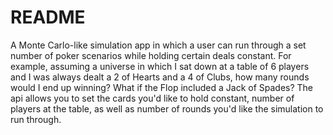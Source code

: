 # README

A Monte Carlo-like simulation app in which a user can run through a set number of poker scenarios while holding certain deals constant. For example, assuming a universe in which I sat down at a table of 6 players and I was always dealt a 2 of Hearts and a 4 of Clubs, how many rounds would I end up winning? What if the Flop included a Jack of Spades? The api allows you to set the cards you'd like to hold constant, number of players at the table, as well as number of rounds you'd like the simulation to run through.

